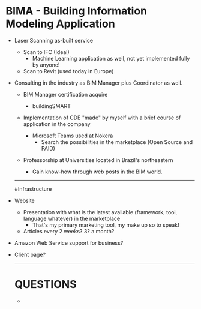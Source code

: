 # BIMA - Building Information Modeling Application

- Laser Scanning as-built service
  - Scan to IFC (Ideal)
      - Machine Learning application as well, not yet implemented fully by anyone! 
  - Scan to Revit (used today in Europe)
 
- Consulting in the industry as BIM Manager plus Coordinator as well.
  - BIM Manager certification acquire
      - buildingSMART
  - Implementation of CDE "made" by myself with a brief course of application in the company
      - Microsoft Teams used at Nokera
          - Search the possibilities in the marketplace (Open Source and PAID)
       
  - Professorship at Universities located in Brazil's northeastern
    - Gain know-how through web posts in the BIM world.
  ----------------------------------------------------------------
  #Infrastructure

- Website
  - Presentation with what is the latest available (framework, tool, language whatever) in the marketplace
    - That's my primary marketing tool, my make up so to speak!
  - Articles every 2 weeks? 3? a month?
- Amazon Web Service support for business?
- Client page?

  ----------------------------------------------------------------

  # QUESTIONS

  *
